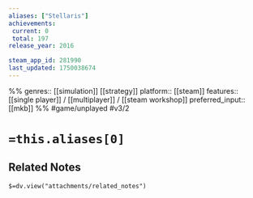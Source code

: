 ```yaml
---
aliases: ["Stellaris"]
achievements:
 current: 0
 total: 197
release_year: 2016

steam_app_id: 281990
last_updated: 1750038674
---
```

%%
genres:: [[simulation]] [[strategy]]
platform:: [[steam]]
features:: [[single player]] / [[multiplayer]] / [[steam workshop]]
preferred_input:: [[mkb]]
%%
#game/unplayed
#v3/2

# `=this.aliases[0]`
## Related Notes
`$=dv.view("attachments/related_notes")`